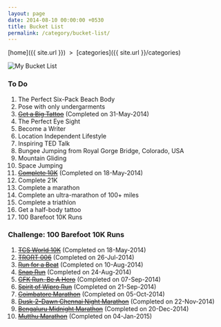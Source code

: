 ```yaml
---
layout: page
date: 2014-08-10 00:00:00 +0530
title: Bucket List
permalink: /category/bucket-list/
---
```

 
[home]({{ site.url }}) &nbsp;&gt;&nbsp; [categories]({{ site.url }}/categories)  

![My Bucket List]({{site.img-url}}/bucketlist/premkumar-masilamani-bucket-list.jpg)  
  
### To Do

1. The Perfect Six-Pack Beach Body  
2. Pose with only undergarments  
3. [<del>Get a Big Tattoo</del>]({{site.img-url}}/bucketlist/premkumar-masilamani-sangavi-tattoo.jpg) (Completed on 31-May-2014)
4. The Perfect Eye Sight 
5. Become a Writer
6. Location Independent Lifestyle  
7. Inspiring TED Talk  
8. Bungee Jumping from Royal Gorge Bridge, Colorado, USA  
9. Mountain Gliding  
10. Space Jumping
11. [<del>Complete 10K</del>]({{site.img-url}}/running/premkumar-masilamani-2014-tcs-10k-big.jpg) (Completed on 18-May-2014)
12. Complete 21K
13. Complete a marathon
14. Complete an ultra-marathon of 100+ miles
15. Complete a triathlon
16. Get a half-body tattoo
17. 100 Barefoot 10K Runs  

### Challenge: 100 Barefoot 10K Runs

1. [<del>TCS World 10K</del>]({{site.img-url}}/runnpremkumar-masilamani-2014-tcs-10k-big.jpg) (Completed on 18-May-2014)
2. [<del>TRORT 006</del>]({{site.img-url}}/running/premkumar-masilamani-2014-trort-006_10k.jpg) (Completed on 26-Jul-2014)
3. [<del>Run for a Beat</del>]({{site.img-url}}/running/premkumar-masilamani-2014-run-for-a-beat_10k.jpg) (Completed on 10-Aug-2014)
4. [<del>Snap Run</del>]({{site.img-url}}/running/premkumar-masilamani-2014-snap-run_10k.jpg) (Completed on 24-Aug-2014)  
5. [<del>GFK Run, Be A Hero</del>]({{site.img-url}}/running/premkumar-masilamani-2014-gfk-run-10k-with-pt-usha.jpg) (Completed on 07-Sep-2014)  
6. [<del>Spirit of Wipro Run</del>]({{site.img-url}}/running/premkumar-masilamani-2014-spirit-of-wipro-run-10k.jpg) (Completed on 21-Sep-2014)  
7. [<del>Coimbatore Marathon</del>]({{site.img-url}}/running/premkumar-masilamani-2014-coimbatore-marathon-10k.jpg) (Completed on 05-Oct-2014)  
8. [<del>Dusk-2-Dawn Chennai Night Marathon</del>]({{site.img-url}}/running/premkumar-masilamani-2014-d2d-chennai-night-marathon_10k.jpg) (Completed on 22-Nov-2014)
9. [<del>Bengaluru Midnight Marathon</del>]({{site.img-url}}/running/premkumar-masilamani-2014-bengaluru-midnight-marathon-10k.jpg) (Completed on 20-Dec-2014)
10. [<del>Mutthu Marathon</del>]({{site.img-url}}/running/premkumar-masilamani-2015-mutthu-marathon-11k.jpg) (Completed on 04-Jan-2015)